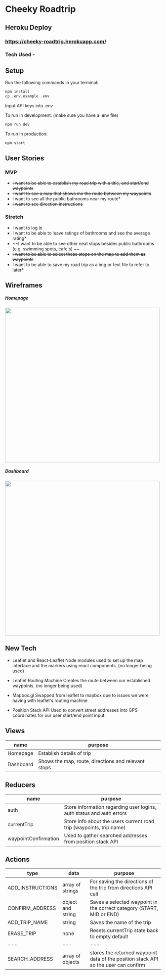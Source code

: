 # Cheeky Roadtrip

## Heroku Deploy 
### https://cheeky-roadtrip.herokuapp.com/

### Tech Used -


## Setup

Run the following commands in your terminal:

```sh
npm install
cp .env.example .env
```
Input API keys into .env

To run in development: (make sure you have a .env file)
```sh
npm run dev
```

To run in production:
```sh
npm start
```

## User Stories
### MVP
* ~~I want to be able to establish my road trip with a title, and start/end waypoints~~
* ~~I want to see a map that shows me the route between my waypoints~~
* I want to see all the public bathrooms near my route*
* ~~I want to see direction instructions~~

### Stretch
* I want to log in
* I want to be able to leave ratings of bathrooms and see the average rating*
* ~~I want to be able to see other neat stops besides public bathrooms (e.g. swimming spots, cafe's) ~~
* ~~I want to be able to select these stops on the map to add them as waypoints~~
* I want to be able to save my road trip as a img or text file to refer to later*

## Wireframes

##### Homepage

<img src="readme-images/update-landing-page.jpg" width="500">


##### Dashboard

<img src="readme-images/update-dashboard.jpg" width="500">

## New Tech

* Leaflet and React-Leaflet
Node modules used to set up the map interface and the markers using react components. (no longer being used)

* Leaflet Routing Machine
Creates the route between our established waypoints. (no longer being used)

* Mapbox.gl
Swapped from leaflet to mapbox due to issues we were having with leaflet's routing machine

* Position Stack API
Used to convert street addresses into GPS coordinates for our user start/end point input.


## Views
| name | purpose |
| --- | --- |
| Homepage | Establish details of trip |
| Dashboard | Shows the map, route, directions and relevant stops |


## Reducers

  | name | purpose |
  | --- | --- |
  | auth | Store information regarding user logins, auth status and auth errors |
  | currentTrip | Store info about the users current road trip (waypoints, trip name) |
  | waypointConfirmation | Used to gather searched addresses from position stack API |
  
## Actions


  | type | data | purpose |
  | --- | --- | --- |
  | ADD_INSTRUCTIONS | array of strings | For saving the directions of the trip from directions API call |
  | CONFIRM_ADDRESS | object and string | Saves a selected waypoint in the correct category (START, MID or END) |
  | ADD_TRIP_NAME | string | Saves the name of the trip |
  | ERASE_TRIP | none | Resets currentTrip state back to empty default |
  | --- | --- | --- |
  | SEARCH_ADDRESS | array of objects | stores the returned waypoint data of the position stack API so the user can confirm |

